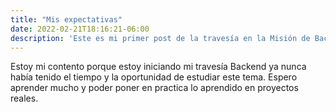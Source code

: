 ```yaml
---
title: "Mis expectativas"
date: 2022-02-21T18:16:21-06:00
description: 'Este es mi primer post de la travesía en la Misión de Backend con Node JS de Launch X.'
---
```


Estoy mi contento porque estoy iniciando mi travesía  Backend ya nunca había tenido el tiempo y la oportunidad de estudiar este tema. 
Espero aprender mucho y poder poner en practica lo aprendido en proyectos reales. 
